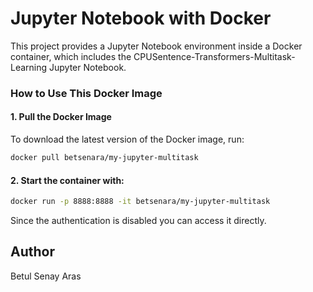 # Jupyter Notebook with Docker

This project provides a Jupyter Notebook environment inside a Docker container, which includes the CPUSentence-Transformers-Multitask-Learning Jupyter Notebook.

### How to Use This Docker Image

#### 1. Pull the Docker Image
To download the latest version of the Docker image, run:

```bash
docker pull betsenara/my-jupyter-multitask
```
#### 2. Start the container with:
```bash
docker run -p 8888:8888 -it betsenara/my-jupyter-multitask
```
Since the authentication is disabled you can access it directly.

## Author

Betul Senay Aras
